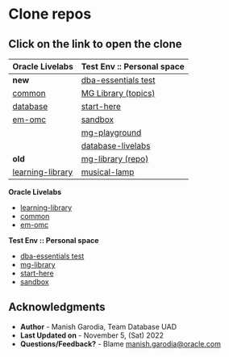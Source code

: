 # Clone repos

## Click on the link to open the clone

<style>
.heatMap {
    width: 100%;
    text-align: left;
}
</style>

<div class="heatMap">

| Oracle Livelabs     | Test Env :: Personal space                                                    |
|---------------------|-------------------------------------------------------------------------------|
| **new** 		      | [dba-essentials test](./../../../database-livelabs/projects/dba-essentials-test)  |
| [common](./../../../oracle-livelabs/common) | [MG Library (topics)](./../../../mg-playground/mg-library) |
| [database](./../../../oracle-livelabs/database) | [start-here](./../../start-here) |
| [em-omc](./../../../oracle-livelabs/em-omc) | [sandbox](./../../z-sandbox)         |
|  					| [mg-playground](./../../../mg-playground)  		  |
|  					| [database-livelabs](./../../../database-livelabs)  		  |
| **old**     		  | [mg-library (repo)](./../../../mg-library)        |
| [learning-library](./../../../learning-library)  | [musical-lamp](./../../../musical-lamp) 		  |


<if type="hidden">

**Oracle Livelabs**

 - [learning-library](./../../../learning-library)
 - [common](./../../../oracle-livelabs/common)
 - [em-omc](./../../../oracle-livelabs/em-omc)

**Test Env :: Personal space**

 - [dba-essentials test](http://127.0.0.1:3001/mg-playground/projects/dba-essentials-test)
 - [mg-library](./../../../mg-playground/mg-library)
 - [start-here](./../../../mg-playground/start-here)
 - [sandbox](./../../../mg-playground/z-sandbox)

</if>

## Acknowledgments

 - **Author** - Manish Garodia, Team Database UAD
 - **Last Updated on** - November 5, (Sat) 2022
 - **Questions/Feedback?** - Blame [manish.garodia@oracle.com](./files/email.md)

